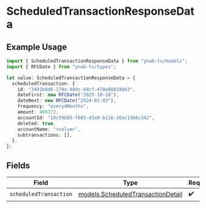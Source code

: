 # ScheduledTransactionResponseData

## Example Usage

```typescript
import { ScheduledTransactionResponseData } from "ynab-ts/models";
import { RFCDate } from "ynab-ts/types";

let value: ScheduledTransactionResponseData = {
  scheduledTransaction: {
    id: "3491b8d6-174a-48dc-84cf-470e80834b63",
    dateFirst: new RFCDate("2025-10-18"),
    dateNext: new RFCDate("2024-02-03"),
    frequency: "every4Months",
    amount: 409372,
    accountId: "10c59b05-f683-43a0-b116-26ac13b6c342",
    deleted: true,
    accountName: "<value>",
    subtransactions: [],
  },
};
```

## Fields

| Field                                                                        | Type                                                                         | Required                                                                     | Description                                                                  |
| ---------------------------------------------------------------------------- | ---------------------------------------------------------------------------- | ---------------------------------------------------------------------------- | ---------------------------------------------------------------------------- |
| `scheduledTransaction`                                                       | [models.ScheduledTransactionDetail](../models/scheduledtransactiondetail.md) | :heavy_check_mark:                                                           | N/A                                                                          |